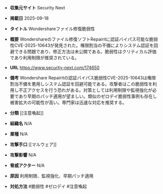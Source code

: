 - **収集元サイト**
Security Next

- **掲載日**
2025-09-18

- **タイトル**
Wondershareファイル修復脆弱性

- **概要**
Wondershareのファイル修復ソフトRepairitに認証バイパス可能な脆弱性CVE-2025-10643が発見された。権限割当の不備によりシステム認証を回避できる問題であり、修正方法は未公開である。脆弱性はクリティカル評価であり利用制限が推奨されている。

- **URL**
https://www.security-next.com/174650

- **備考**
Wondershare Repairitの認証バイパス脆弱性CVE-2025-10643は権限割当不備を悪用しシステム認証を回避可能である。攻撃者はこの脆弱性を利用し不正アクセスを行う恐れがある。対策としては利用制限や監視強化が必要であり早期のパッチ適用が望ましい。類似のゼロデイ脆弱性事例も存在し被害拡大の可能性が高い。専門家は迅速な対応を推奨する。

- **分類**
[[注意喚起]]

- **組織名**
N/A

- **業種**
N/A

- **攻撃手口**
[[マルウェア]]

- **攻撃影響**
N/A

- **脅威アクター**
N/A

- **原因**
利用制限、監視強化、早期パッチ適用

- **対処方法**
#脆弱性 #ゼロデイ #注意喚起
